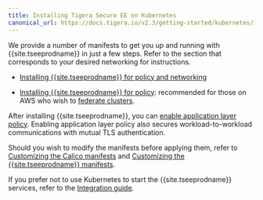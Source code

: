 ```yaml
---
title: Installing Tigera Secure EE on Kubernetes
canonical_url: https://docs.tigera.io/v2.3/getting-started/kubernetes/installation/
---
```


We provide a number of manifests to get you up and running with {{site.tseeprodname}} in
just a few steps. Refer to the section that corresponds to your desired networking
for instructions.

- [Installing {{site.tseeprodname}} for policy and networking](calico)

- [Installing {{site.tseeprodname}} for policy](other): recommended for those on AWS who wish to
  [federate clusters](../../../usage/federation/index).

After installing {{site.tseeprodname}}, you can [enable application layer policy](app-layer-policy).
Enabling application layer policy also secures workload-to-workload communications with mutual
TLS authentication.

Should you wish to modify the manifests before applying them, refer to
[Customizing the Calico manifests](config-options) and
[Customizing the {{site.tseeprodname}} manifests](hosted/cnx/cnx).

If you prefer not to use Kubernetes to start the {{site.tseeprodname}} services, refer to the
[Integration guide](integration).
